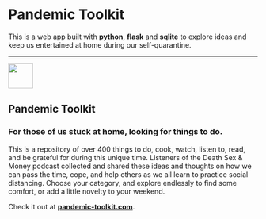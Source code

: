 # Pandemic Toolkit

This is a web app built with **python**, **flask** and **sqlite** to explore ideas and keep us entertained at home during our self-quarantine.


--- 
<img src="http://pandemic-toolkit.herokuapp.com/static/img/home2.svg" width="50"> 

## Pandemic Toolkit
### For those of us stuck at home, looking for things to do.

This is a repository of over 400 things to do, cook, watch, listen to, read, and be grateful for during this unique time. Listeners of the Death Sex & Money podcast collected and shared these ideas and thoughts on how we can pass the time, cope, and help others as we all learn to practice social distancing. Choose your category, and explore endlessly to find some comfort, or add a little novelty to your weekend.

Check it out at <a href="http://www.pandemic-toolkit.com" target="_blank" style="font-weight:bold;">pandemic-toolkit.com</a>.

 
